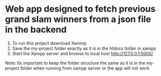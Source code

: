 # Web app designed to fetch previous grand slam winners from a json file in the backend 
1. To run this project download Xammp
2. Save the my-project folder exactly as it is in the htdocs folder in xampp
3. Start the Xampp server and browse to local host http://127.0.0.1:5000/

Note: Its important to keep the folder structure the same as it is in the my-project folder when running from xampp server or the app will not work
